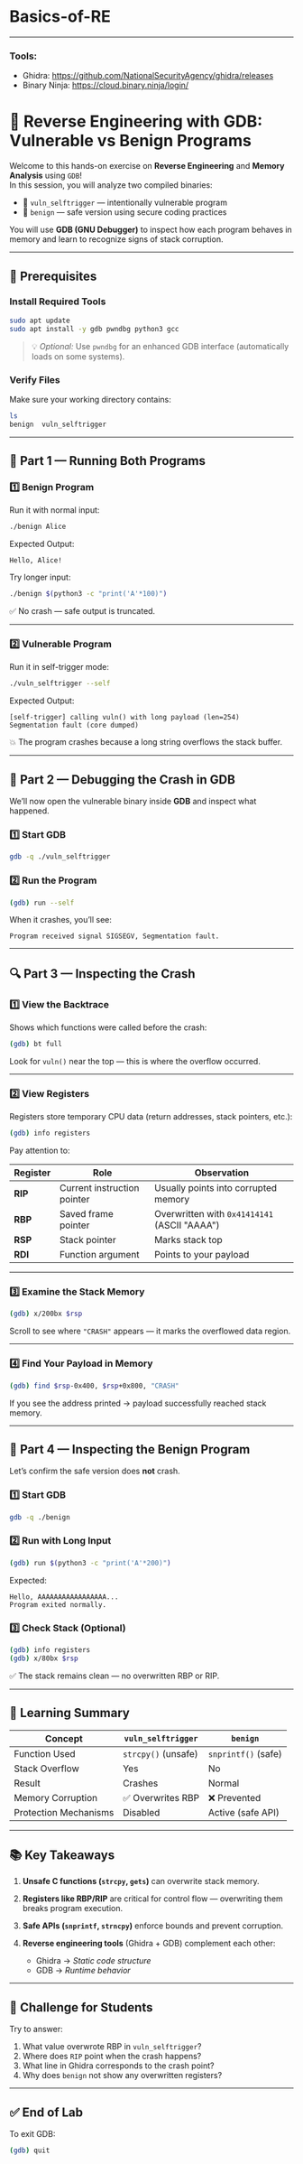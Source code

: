 # Basics-of-RE
---
### Tools:
- Ghidra: https://github.com/NationalSecurityAgency/ghidra/releases
- Binary Ninja: https://cloud.binary.ninja/login/




# 🧠 Reverse Engineering with GDB: Vulnerable vs Benign Programs

Welcome to this hands-on exercise on **Reverse Engineering** and **Memory Analysis** using `GDB`!  
In this session, you will analyze two compiled binaries:

- 🧩 `vuln_selftrigger` — intentionally vulnerable program  
- 🧩 `benign` — safe version using secure coding practices  

You will use **GDB (GNU Debugger)** to inspect how each program behaves in memory and learn to recognize signs of stack corruption.

---

## 🧰 Prerequisites

### Install Required Tools
```bash
sudo apt update
sudo apt install -y gdb pwndbg python3 gcc
````

> 💡 *Optional:* Use `pwndbg` for an enhanced GDB interface (automatically loads on some systems).

### Verify Files

Make sure your working directory contains:

```bash
ls
benign  vuln_selftrigger
```

---

## 🧪 Part 1 — Running Both Programs

### 1️⃣ Benign Program

Run it with normal input:

```bash
./benign Alice
```

Expected Output:

```
Hello, Alice!
```

Try longer input:

```bash
./benign $(python3 -c "print('A'*100)")
```

✅ No crash — safe output is truncated.

---

### 2️⃣ Vulnerable Program

Run it in self-trigger mode:

```bash
./vuln_selftrigger --self
```

Expected Output:

```
[self-trigger] calling vuln() with long payload (len=254)
Segmentation fault (core dumped)
```

💥 The program crashes because a long string overflows the stack buffer.

---

## 🧩 Part 2 — Debugging the Crash in GDB

We’ll now open the vulnerable binary inside **GDB** and inspect what happened.

### 1️⃣ Start GDB

```bash
gdb -q ./vuln_selftrigger
```

### 2️⃣ Run the Program

```bash
(gdb) run --self
```

When it crashes, you’ll see:

```
Program received signal SIGSEGV, Segmentation fault.
```

---

## 🔍 Part 3 — Inspecting the Crash

### 1️⃣ View the Backtrace

Shows which functions were called before the crash:

```bash
(gdb) bt full
```

Look for `vuln()` near the top — this is where the overflow occurred.

---

### 2️⃣ View Registers

Registers store temporary CPU data (return addresses, stack pointers, etc.):

```bash
(gdb) info registers
```

Pay attention to:

| Register | Role                        | Observation                                  |
| -------- | --------------------------- | -------------------------------------------- |
| **RIP**  | Current instruction pointer | Usually points into corrupted memory         |
| **RBP**  | Saved frame pointer         | Overwritten with `0x41414141` (ASCII "AAAA") |
| **RSP**  | Stack pointer               | Marks stack top                              |
| **RDI**  | Function argument           | Points to your payload                       |

---

### 3️⃣ Examine the Stack Memory

```bash
(gdb) x/200bx $rsp
```

Scroll to see where `"CRASH"` appears — it marks the overflowed data region.

---

### 4️⃣ Find Your Payload in Memory

```bash
(gdb) find $rsp-0x400, $rsp+0x800, "CRASH"
```

If you see the address printed → payload successfully reached stack memory.

---

## 🧩 Part 4 — Inspecting the Benign Program

Let’s confirm the safe version does **not** crash.

### 1️⃣ Start GDB

```bash
gdb -q ./benign
```

### 2️⃣ Run with Long Input

```bash
(gdb) run $(python3 -c "print('A'*200)")
```

Expected:

```
Hello, AAAAAAAAAAAAAAAAA...
Program exited normally.
```

### 3️⃣ Check Stack (Optional)

```bash
(gdb) info registers
(gdb) x/80bx $rsp
```

✅ The stack remains clean — no overwritten RBP or RIP.

---

## 🧠 Learning Summary

| Concept               | `vuln_selftrigger`  | `benign`            |
| --------------------- | ------------------- | ------------------- |
| Function Used         | `strcpy()` (unsafe) | `snprintf()` (safe) |
| Stack Overflow        | Yes                 | No                  |
| Result                | Crashes             | Normal              |
| Memory Corruption     | ✅ Overwrites RBP    | ❌ Prevented         |
| Protection Mechanisms | Disabled            | Active (safe API)   |

---

## 📚 Key Takeaways

1. **Unsafe C functions (`strcpy`, `gets`)** can overwrite stack memory.
2. **Registers like RBP/RIP** are critical for control flow — overwriting them breaks program execution.
3. **Safe APIs (`snprintf`, `strncpy`)** enforce bounds and prevent corruption.
4. **Reverse engineering tools** (Ghidra + GDB) complement each other:

   * Ghidra → *Static code structure*
   * GDB → *Runtime behavior*

---

## 🧭 Challenge for Students

Try to answer:

1. What value overwrote RBP in `vuln_selftrigger`?
2. Where does `RIP` point when the crash happens?
3. What line in Ghidra corresponds to the crash point?
4. Why does `benign` not show any overwritten registers?

---

## ✅ End of Lab

To exit GDB:

```bash
(gdb) quit
```

